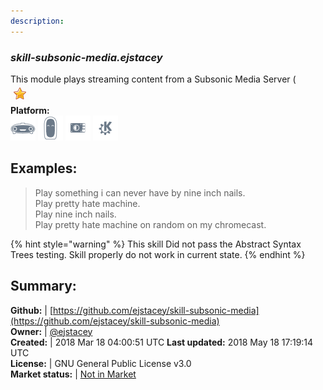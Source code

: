 ```yaml
---
description: 
---
```


### _skill-subsonic-media.ejstacey_  
This module plays streaming content from a Subsonic Media Server (  
![](../.gitbook/assets/star.png)  
**Platform:**  
 ![Mark I](../.gitbook/assets/mark-1-icon.png)  ![Mark II](../.gitbook/assets/mark-2-icon.png)  ![Picroft](../.gitbook/assets/picroft-icon.png)  ![plasmoid](../.gitbook/assets/kde.png)   
## Examples:  
> Play something i can never have by nine inch nails.  
> Play pretty hate machine.  
> Play nine inch nails.  
> Play pretty hate machine on random on my chromecast.  
  
{% hint style="warning" %}
This skill Did not pass the Abstract Syntax Trees testing. Skill properly do not work in current state.
{% endhint %}
  
## Summary:  
**Github:** | [https://github.com/ejstacey/skill-subsonic-media](https://github.com/ejstacey/skill-subsonic-media)  
**Owner:** | [@ejstacey](https://github.com/ejstacey)  
**Created:** | 2018 Mar 18 04:00:51 UTC  **Last updated:** 2018 May 18 17:19:14 UTC  
**License:** | GNU General Public License v3.0  
**Market status:** | [Not in Market](https://market.mycroft.ai/skill/)  
